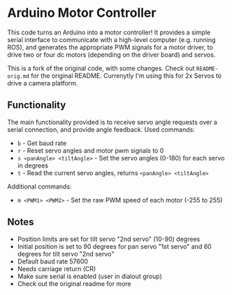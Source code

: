 # Arduino Motor Controller
This code turns an Arduino into a motor controller!
It provides a simple serial interface to communicate with a high-level computer (e.g. running ROS), and generates the appropriate PWM signals for a motor driver, to drive two or four dc motors (depending on the driver board) and servos.

This is a fork of the original code, with some changes. Check out `README-orig.md` for the original README. 
Currenytly I'm using this for 2x Servos to drive a camera platform.

## Functionality
The main functionality provided is to receive servo angle requests over a serial connection, and provide angle feedback.
Used commands:
- `b` - Get baud rate
- `r` - Reset servo angles and motor pwm signals to 0
- `s <panAngle> <tiltAngle>` - Set the servo angles (0-180) for each servo in degrees
- `t` - Read the current servo angles, returns `<panAngle> <tiltAngle>`

Additional commands:
- `m <PWM1> <PWM2>` - Set the raw PWM speed of each motor (-255 to 255)

## Notes
- Position limits are set for tilt servo "2nd servo" (10-90) degrees 
- Initial position is set to 90 degrees for pan servo "1st servo" and 60 degrees for tilt servo "2nd servo"
- Default baud rate 57600
- Needs carriage return (CR)
- Make sure serial is enabled (user in dialout group)
- Check out the original readme for more